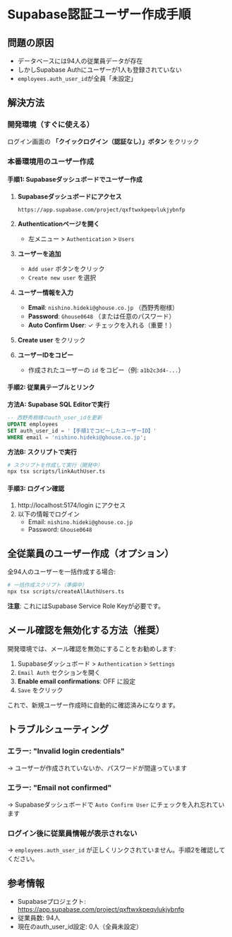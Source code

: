 # Supabase認証ユーザー作成手順

## 問題の原因

- データベースには94人の従業員データが存在
- しかしSupabase Authにユーザーが1人も登録されていない
- `employees.auth_user_id`が全員「未設定」

## 解決方法

### 開発環境（すぐに使える）

ログイン画面の **「クイックログイン（認証なし）」ボタン** をクリック

### 本番環境用のユーザー作成

#### 手順1: Supabaseダッシュボードでユーザー作成

1. **Supabaseダッシュボードにアクセス**
   ```
   https://app.supabase.com/project/qxftwxkpeqvlukjybnfp
   ```

2. **Authenticationページを開く**
   - 左メニュー > `Authentication` > `Users`

3. **ユーザーを追加**
   - `Add user` ボタンをクリック
   - `Create new user` を選択

4. **ユーザー情報を入力**
   - **Email**: `nishino.hideki@ghouse.co.jp` （西野秀樹様）
   - **Password**: `Ghouse0648` （または任意のパスワード）
   - **Auto Confirm User**: ✓ チェックを入れる（重要！）

5. **Create user** をクリック

6. **ユーザーIDをコピー**
   - 作成されたユーザーの `id` をコピー（例: `a1b2c3d4-...`）

#### 手順2: 従業員テーブルとリンク

**方法A: Supabase SQL Editorで実行**

```sql
-- 西野秀樹様のauth_user_idを更新
UPDATE employees
SET auth_user_id = '【手順1でコピーしたユーザーID】'
WHERE email = 'nishino.hideki@ghouse.co.jp';
```

**方法B: スクリプトで実行**

```bash
# スクリプトを作成して実行（開発中）
npx tsx scripts/linkAuthUser.ts
```

#### 手順3: ログイン確認

1. http://localhost:5174/login にアクセス
2. 以下の情報でログイン
   - Email: `nishino.hideki@ghouse.co.jp`
   - Password: `Ghouse0648`

## 全従業員のユーザー作成（オプション）

全94人のユーザーを一括作成する場合:

```bash
# 一括作成スクリプト（準備中）
npx tsx scripts/createAllAuthUsers.ts
```

**注意**: これにはSupabase Service Role Keyが必要です。

## メール確認を無効化する方法（推奨）

開発環境では、メール確認を無効にすることをお勧めします:

1. Supabaseダッシュボード > `Authentication` > `Settings`
2. `Email Auth` セクションを開く
3. **Enable email confirmations**: OFF に設定
4. `Save` をクリック

これで、新規ユーザー作成時に自動的に確認済みになります。

## トラブルシューティング

### エラー: "Invalid login credentials"

→ ユーザーが作成されていないか、パスワードが間違っています

### エラー: "Email not confirmed"

→ Supabaseダッシュボードで `Auto Confirm User` にチェックを入れ忘れています

### ログイン後に従業員情報が表示されない

→ `employees.auth_user_id` が正しくリンクされていません。手順2を確認してください。

## 参考情報

- Supabaseプロジェクト: https://app.supabase.com/project/qxftwxkpeqvlukjybnfp
- 従業員数: 94人
- 現在のauth_user_id設定: 0人（全員未設定）
